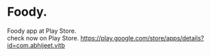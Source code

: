 # Foody.  
Foody app at Play Store. <br>
check now on Play Store. https://play.google.com/store/apps/details?id=com.abhijeet.vitb

